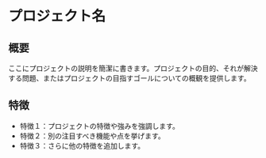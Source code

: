 # プロジェクト名
## 概要
ここにプロジェクトの説明を簡潔に書きます。プロジェクトの目的、それが解決する問題、またはプロジェクトの目指すゴールについての概観を提供します。

## 特徴
- 特徴１：プロジェクトの特徴や強みを強調します。
- 特徴２：別の注目すべき機能や点を挙げます。
- 特徴３：さらに他の特徴を追加します。
